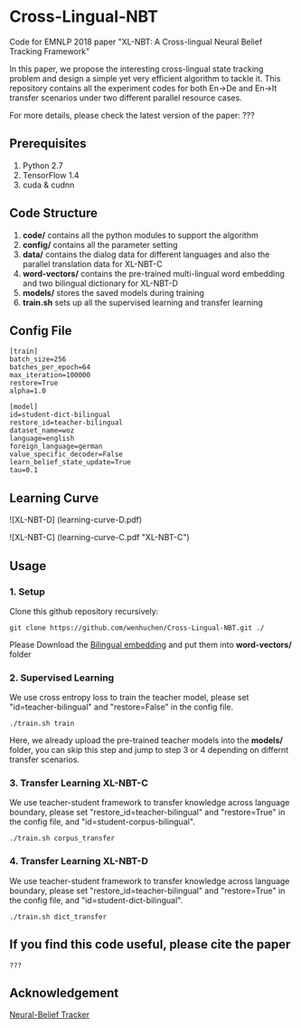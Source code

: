 # Cross-Lingual-NBT
Code for EMNLP 2018 paper "XL-NBT: A Cross-lingual Neural Belief Tracking Framework"

In this paper, we propose the interesting cross-lingual state tracking problem and design a simple yet very efficient algorithm to tackle it. This repository contains all the experiment codes for both En->De and En->It transfer scenarios under two different parallel resource cases.

For more details, please check the latest version of the paper: ???


## Prerequisites
1. Python 2.7
2. TensorFlow 1.4
3. cuda & cudnn


## Code Structure
1. **code/** contains all the python modules to support the algorithm
2. **config/** contains all the parameter setting
3. **data/** contains the dialog data for different languages and also the parallel translation data for XL-NBT-C
4. **word-vectors/** contains the pre-trained multi-lingual word embedding and two bilingual dictionary for XL-NBT-D
5. **models/** stores the saved models during training
6. **train.sh** sets up all the supervised learning and transfer learning

## Config File


```
[train]
batch_size=256
batches_per_epoch=64
max_iteration=100000
restore=True
alpha=1.0

[model]
id=student-dict-bilingual
restore_id=teacher-bilingual
dataset_name=woz
language=english
foreign_language=german
value_specific_decoder=False
learn_belief_state_update=True
tau=0.1
```

## Learning Curve

![XL-NBT-D]
(learning-curve-D.pdf)

![XL-NBT-C]
(learning-curve-C.pdf "XL-NBT-C")


## Usage
### 1. Setup

Clone this github repository recursively:
```
git clone https://github.com/wenhuchen/Cross-Lingual-NBT.git ./
```
Please Download the [Bilingual embedding](https://drive.google.com/drive/folders/1gwXnZtDPDmnIWu9mryktWBojE9JvT4mg?usp=sharing) and put them into **word-vectors/** folder

### 2. Supervised Learning
We use cross entropy loss to train the teacher model, please set "id=teacher-bilingual" and "restore=False" in the config file.

```
./train.sh train
```
Here, we already upload the pre-trained teacher models into the **models/** folder, you can skip this step and jump to step 3 or 4 depending on differnt transfer scenarios.

### 3. Transfer Learning XL-NBT-C
We use teacher-student framework to transfer knowledge across language boundary, please set "restore_id=teacher-bilingual" and "restore=True" in the config file, and "id=student-corpus-bilingual".

```
./train.sh corpus_transfer
```

### 4. Transfer Learning XL-NBT-D
We use teacher-student framework to transfer knowledge across language boundary, please set "restore_id=teacher-bilingual" and "restore=True" in the config file, and "id=student-dict-bilingual".

```
./train.sh dict_transfer
```

## If you find this code useful, please cite the paper

```
???
```

## Acknowledgement

[Neural-Belief Tracker](https://github.com/nmrksic/neural-belief-tracker)


